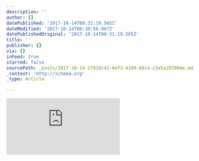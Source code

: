 ```yaml
---
description: ''
author: []
datePublished: '2017-10-14T00:31:19.565Z'
dateModified: '2017-10-14T00:30:56.067Z'
datePublishedOriginal: '2017-10-14T00:31:19.565Z'
title: ''
publisher: {}
via: {}
inFeed: true
starred: false
sourcePath: _posts/2017-10-14-27910c42-6ef3-4109-88c4-c3e5a297804e.md
_context: 'http://schema.org'
_type: Article

---
```

![](https://the-grid-user-content.s3-us-west-2.amazonaws.com/60a9fda7-0baa-45ce-b285-cd75696cd483.css)